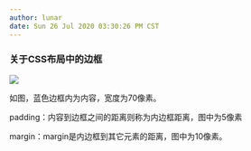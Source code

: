```yaml
---
author: lunar
date: Sun 26 Jul 2020 03:30:26 PM CST
---
```


### **关于CSS布局中的边框**

![](https://stepimagewm.how2j.cn/483.png)

如图，蓝色边框内为内容，宽度为70像素。

padding：内容到边框之间的距离则称为内边框距离，图中为5像素

margin：margin是内边框到其它元素的距离，图中为10像素。
